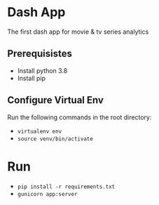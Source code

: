 # Dash App
The first dash app for movie & tv series analytics

## Prerequisistes
- Install python 3.8
- Install pip

## Configure Virtual Env
Run the following commands in the root directory: 
- `virtualenv env`
- `source venv/bin/activate`

# Run
- `pip install -r requirements.txt`
- `gunicorn app:server`
